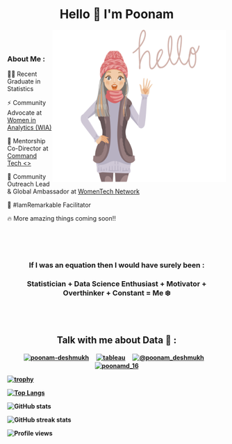 <h1 align="center">Hello 👋 I'm Poonam</h1>

<img align = "right" src = "hello.png" height = "350" width = "400"> &nbsp; &nbsp; 
<br> </br>
<h3><b> About Me : </b></h3>

👩‍🎓 Recent Graduate in Statistics

⚡️ Community Advocate at [Women in Analytics (WIA)](https://www.womeninanalytics.com/team)

📝 Mentorship Co-Director at [Command Tech <>](https://commandtech.dev/)

🌟 Community Outreach Lead & Global Ambassador at [WomenTech Network](https://www.womentech.net/en-in)

🌈 #IamRemarkable Facilitator

🔥 More amazing things coming soon!!

<br> </br>
&nbsp; &nbsp;
&nbsp; &nbsp;

<h3 align="center"> If I was an equation then I would have surely been : </h3>

<h3 align="center"> Statistician + Data Science Enthusiast + Motivator + Overthinker + Constant = Me ❄️</h3>

<br> </br>
<h2 align="center"><b>Talk with me about Data 🔮 :<b></h2>
<p align="center">
<a href="https://linkedin.com/in/poonam-deshmukh" target="blank"><img align="center" src="https://raw.githubusercontent.com/rahuldkjain/github-profile-readme-generator/master/src/images/icons/Social/linked-in-alt.svg" alt="poonam-deshmukh" height="40" /></a> &nbsp; &nbsp;
<a href = "https://public.tableau.com/app/profile/poonam.deshmukh" target ="blank"><img align = "center" src = "https://cdn.worldvectorlogo.com/logos/tableau-software.svg" alt = "tableau" height="40"/></a> &nbsp; &nbsp;
<a href="https://www.hackerrank.com/poonam_deshmukh" target="blank"><img align="center" src="https://raw.githubusercontent.com/rahuldkjain/github-profile-readme-generator/master/src/images/icons/Social/hackerrank.svg" alt="@poonam_deshmukh" height="40"/></a> &nbsp; &nbsp;
<a href="https://twitter.com/poonamd_16" target="blank"><img align="center" src="https://raw.githubusercontent.com/rahuldkjain/github-profile-readme-generator/master/src/images/icons/Social/twitter.svg" alt="poonamd_16" height="40"/></a>
<!--<a href="https://kaggle.com/pdkaggle16" target="blank"><img align="center" src="https://raw.githubusercontent.com/rahuldkjain/github-profile-readme-generator/master/src/images/icons/Social/kaggle.svg" alt="pdkaggle16" height="40" /></a> &nbsp; &nbsp;
<a href="https://medium.com/@deshmukhpoonam516" target="blank"><img align="center" src="https://encrypted-tbn0.gstatic.com/images?q=tbn:ANd9GcT_6wB_689teUVIJ0ivktQcs5BMK927y5xrZg&usqp=CAU" alt="@deshmukhpoonam516" height="40" /></a> <br> </br> -->
</p>

  
[![trophy](https://github-profile-trophy.vercel.app/?username=poonam-16)](https://github.com/ryo-ma/github-profile-trophy) 

[![Top Langs](https://github-readme-stats.vercel.app/api/top-langs/?username=poonam-16)](https://github.com/anuraghazra/github-readme-stats)

![GitHub stats](https://github-readme-stats.vercel.app/api?username=poonam-16&show_icons=true&count_private=true)  

<!--![GitHub Activity Graph](https://activity-graph.herokuapp.com/graph?username=poonam-16)-->

![GitHub streak stats](https://github-readme-streak-stats.herokuapp.com/?user=poonam-16)  

![Profile views](https://gpvc.arturio.dev/poonam-16)
